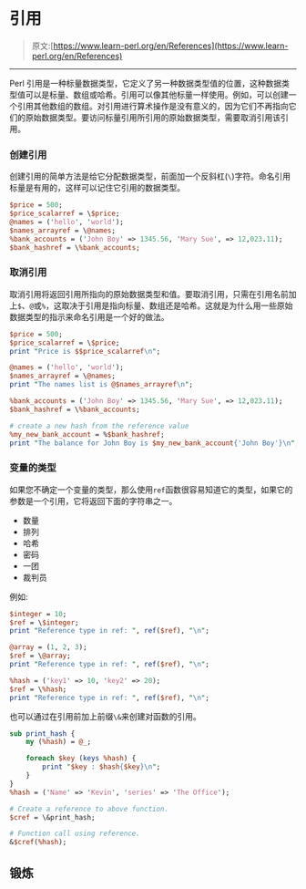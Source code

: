# 引用

> 原文:[https://www.learn-perl.org/en/References](https://www.learn-perl.org/en/References)

* * *

Perl 引用是一种标量数据类型，它定义了另一种数据类型值的位置，这种数据类型值可以是标量、数组或哈希。引用可以像其他标量一样使用。例如，可以创建一个引用其他数组的数组。对引用进行算术操作是没有意义的，因为它们不再指向它们的原始数据类型。要访问标量引用所引用的原始数据类型，需要取消引用该引用。

### 创建引用

创建引用的简单方法是给它分配数据类型，前面加一个反斜杠(`\`)字符。命名引用标量是有用的，这样可以记住它引用的数据类型。

```perl
$price = 500;
$price_scalarref = \$price;
@names = ('hello', 'world');
$names_arrayref = \@names;
%bank_accounts = ('John Boy' => 1345.56, 'Mary Sue', => 12,023.11);
$bank_hashref = \%bank_accounts; 
```

### 取消引用

取消引用将返回引用所指向的原始数据类型和值。要取消引用，只需在引用名前加上`$`、`@`或`%`，这取决于引用是指向标量、数组还是哈希。这就是为什么用一些原始数据类型的指示来命名引用是一个好的做法。

```perl
$price = 500;
$price_scalarref = \$price;
print "Price is $$price_scalarref\n";

@names = ('hello', 'world');
$names_arrayref = \@names;
print "The names list is @$names_arrayref\n";

%bank_accounts = ('John Boy' => 1345.56, 'Mary Sue', => 12,023.11);
$bank_hashref = \%bank_accounts;

# create a new hash from the reference value
%my_new_bank_account = %$bank_hashref;
print "The balance for John Boy is $my_new_bank_account{'John Boy'}\n"; 
```

### 变量的类型

如果您不确定一个变量的类型，那么使用`ref`函数很容易知道它的类型，如果它的参数是一个引用，它将返回下面的字符串之一。

*   数量
*   排列
*   哈希
*   密码
*   一团
*   裁判员

例如:

```perl
$integer = 10;
$ref = \$integer;
print "Reference type in ref: ", ref($ref), "\n";

@array = (1, 2, 3);
$ref = \@array;
print "Reference type in ref: ", ref($ref), "\n";

%hash = ('key1' => 10, 'key2' => 20);
$ref = \%hash;
print "Reference type in ref: ", ref($ref), "\n"; 
```

也可以通过在引用前加上前缀`\&`来创建对函数的引用。

```perl
sub print_hash {
    my (%hash) = @_;

    foreach $key (keys %hash) {
        print "$key : $hash{$key}\n";
    }
}
%hash = ('Name' => 'Kevin', 'series' => 'The Office');

# Create a reference to above function.
$cref = \&print_hash;

# Function call using reference.
&$cref(%hash); 
```

## 锻炼